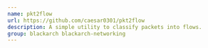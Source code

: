 ```yaml
---
name: pkt2flow
url: https://github.com/caesar0301/pkt2flow
description: A simple utility to classify packets into flows.
group: blackarch blackarch-networking
---
```

